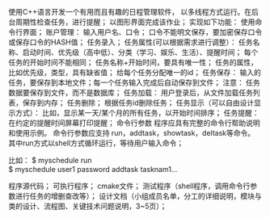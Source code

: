  使用C++语言开发一个有用而且有趣的日程管理软件，
 以多线程方式运行。在后台周期性检查任务，进行提醒；
以图形界面完成该作业；
实现如下功能：
 使用命令行界面；
 账户管理：
输入用户名、口令；
口令不能明文保存，要加密保存口令或保存口令的HASH值；
任务录入；
任务属性(可以根据需求进行调整）： 任务名称、启动时间、优先级（高中低）、分类（学习、娱乐、生活）、提醒时间；
每个任务的开始时间不能相同；
任务名称+开始时间，要具有唯一性；
任务的属性，比如优先级，类型，具有缺省值；
给每个任务分配唯一的id；
任务保存：
输入的任务，要保存到本地文件；每一个任务输入完成后自动保存到文件；
注意： 任务数据要保存到文件，而不是数据库；
任务加载：
用户登录后，从文件加载任务列表，保存到内存；
任务删除；
根据任务id删除任务；
任务显示（可以自由设计显示方式）：
比如，显示某一天/某个月的所有任务，以开始时间排序；
任务提醒：
在约定的提醒时间屏幕打印提醒；
命令行参数
程序应具有完整的命令行帮助说明和使用示例。
命令行参数应支持 run，addtask，showtask，deltask等命令。 其中run方式以shell方式循环运行，等待用户输入命令；

比如：
$ myschedule  run     
$ myschedule  user1 password   addtask  tasknam1…


程序源代码；
可执行程序；
cmake文件；
测试程序（shell程序，调用命令行参数进行任务的增删查改等）；
设计文档（小组成员名单，分工的详细说明，模块与类的设计、流程图、关键技术问题说明，3~5页）；
